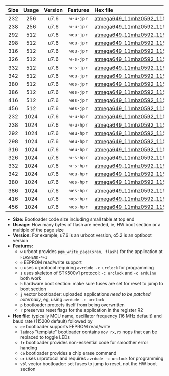 |Size|Usage|Version|Features|Hex file|
|:-:|:-:|:-:|:-:|:--|
|232|256|u7.6|`w-u-jpr`|[atmega649_11mhz0592_115200bps_ur_vbl.hex](https://raw.githubusercontent.com/stefanrueger/urboot/main//atmega649_11mhz0592_115200bps_ur_vbl.hex)|
|238|256|u7.6|`w-u-jpr`|[atmega649_11mhz0592_115200bps_lednop_ur_vbl.hex](https://raw.githubusercontent.com/stefanrueger/urboot/main//atmega649_11mhz0592_115200bps_lednop_ur_vbl.hex)|
|292|512|u7.6|`weu-jpr`|[atmega649_11mhz0592_115200bps_ee_ur_vbl.hex](https://raw.githubusercontent.com/stefanrueger/urboot/main//atmega649_11mhz0592_115200bps_ee_ur_vbl.hex)|
|298|512|u7.6|`weu-jpr`|[atmega649_11mhz0592_115200bps_ee_lednop_ur_vbl.hex](https://raw.githubusercontent.com/stefanrueger/urboot/main//atmega649_11mhz0592_115200bps_ee_lednop_ur_vbl.hex)|
|316|512|u7.6|`weu-jpr`|[atmega649_11mhz0592_115200bps_ee_lednop_fr_ur_vbl.hex](https://raw.githubusercontent.com/stefanrueger/urboot/main//atmega649_11mhz0592_115200bps_ee_lednop_fr_ur_vbl.hex)|
|326|512|u7.6|`w-s-jpr`|[atmega649_11mhz0592_115200bps_vbl.hex](https://raw.githubusercontent.com/stefanrueger/urboot/main//atmega649_11mhz0592_115200bps_vbl.hex)|
|332|512|u7.6|`w-s-jpr`|[atmega649_11mhz0592_115200bps_lednop_vbl.hex](https://raw.githubusercontent.com/stefanrueger/urboot/main//atmega649_11mhz0592_115200bps_lednop_vbl.hex)|
|342|512|u7.6|`weu-jpr`|[atmega649_11mhz0592_115200bps_ee_lednop_fr_ce_ur_vbl.hex](https://raw.githubusercontent.com/stefanrueger/urboot/main//atmega649_11mhz0592_115200bps_ee_lednop_fr_ce_ur_vbl.hex)|
|380|512|u7.6|`wes-jpr`|[atmega649_11mhz0592_115200bps_ee_vbl.hex](https://raw.githubusercontent.com/stefanrueger/urboot/main//atmega649_11mhz0592_115200bps_ee_vbl.hex)|
|386|512|u7.6|`wes-jpr`|[atmega649_11mhz0592_115200bps_ee_lednop_vbl.hex](https://raw.githubusercontent.com/stefanrueger/urboot/main//atmega649_11mhz0592_115200bps_ee_lednop_vbl.hex)|
|416|512|u7.6|`wes-jpr`|[atmega649_11mhz0592_115200bps_ee_lednop_fr_vbl.hex](https://raw.githubusercontent.com/stefanrueger/urboot/main//atmega649_11mhz0592_115200bps_ee_lednop_fr_vbl.hex)|
|456|512|u7.6|`wes-jpr`|[atmega649_11mhz0592_115200bps_ee_lednop_fr_ce_vbl.hex](https://raw.githubusercontent.com/stefanrueger/urboot/main//atmega649_11mhz0592_115200bps_ee_lednop_fr_ce_vbl.hex)|
|232|1024|u7.6|`w-u-hpr`|[atmega649_11mhz0592_115200bps_ur.hex](https://raw.githubusercontent.com/stefanrueger/urboot/main//atmega649_11mhz0592_115200bps_ur.hex)|
|238|1024|u7.6|`w-u-hpr`|[atmega649_11mhz0592_115200bps_lednop_ur.hex](https://raw.githubusercontent.com/stefanrueger/urboot/main//atmega649_11mhz0592_115200bps_lednop_ur.hex)|
|292|1024|u7.6|`weu-hpr`|[atmega649_11mhz0592_115200bps_ee_ur.hex](https://raw.githubusercontent.com/stefanrueger/urboot/main//atmega649_11mhz0592_115200bps_ee_ur.hex)|
|298|1024|u7.6|`weu-hpr`|[atmega649_11mhz0592_115200bps_ee_lednop_ur.hex](https://raw.githubusercontent.com/stefanrueger/urboot/main//atmega649_11mhz0592_115200bps_ee_lednop_ur.hex)|
|316|1024|u7.6|`weu-hpr`|[atmega649_11mhz0592_115200bps_ee_lednop_fr_ur.hex](https://raw.githubusercontent.com/stefanrueger/urboot/main//atmega649_11mhz0592_115200bps_ee_lednop_fr_ur.hex)|
|326|1024|u7.6|`w-s-hpr`|[atmega649_11mhz0592_115200bps.hex](https://raw.githubusercontent.com/stefanrueger/urboot/main//atmega649_11mhz0592_115200bps.hex)|
|332|1024|u7.6|`w-s-hpr`|[atmega649_11mhz0592_115200bps_lednop.hex](https://raw.githubusercontent.com/stefanrueger/urboot/main//atmega649_11mhz0592_115200bps_lednop.hex)|
|342|1024|u7.6|`weu-hpr`|[atmega649_11mhz0592_115200bps_ee_lednop_fr_ce_ur.hex](https://raw.githubusercontent.com/stefanrueger/urboot/main//atmega649_11mhz0592_115200bps_ee_lednop_fr_ce_ur.hex)|
|380|1024|u7.6|`wes-hpr`|[atmega649_11mhz0592_115200bps_ee.hex](https://raw.githubusercontent.com/stefanrueger/urboot/main//atmega649_11mhz0592_115200bps_ee.hex)|
|386|1024|u7.6|`wes-hpr`|[atmega649_11mhz0592_115200bps_ee_lednop.hex](https://raw.githubusercontent.com/stefanrueger/urboot/main//atmega649_11mhz0592_115200bps_ee_lednop.hex)|
|416|1024|u7.6|`wes-hpr`|[atmega649_11mhz0592_115200bps_ee_lednop_fr.hex](https://raw.githubusercontent.com/stefanrueger/urboot/main//atmega649_11mhz0592_115200bps_ee_lednop_fr.hex)|
|456|1024|u7.6|`wes-hpr`|[atmega649_11mhz0592_115200bps_ee_lednop_fr_ce.hex](https://raw.githubusercontent.com/stefanrueger/urboot/main//atmega649_11mhz0592_115200bps_ee_lednop_fr_ce.hex)|

- **Size:** Bootloader code size including small table at top end
- **Useage:** How many bytes of flash are needed, ie, HW boot section or a multiple of the page size
- **Version:** For example, u7.6 is an urboot version, o5.2 is an optiboot version
- **Features:**
  + `w` urboot provides `pgm_write_page(sram, flash)` for the application at `FLASHEND-4+1`
  + `e` EEPROM read/write support
  + `u` uses urprotocol requiring `avrdude -c urclock` for programming
  + `s` uses skeleton of STK500v1 protocol; `-c urclock` and `-c arduino` both work
  + `h` hardware boot section: make sure fuses are set for reset to jump to boot section
  + `j` vector bootloader: uploaded applications *need to be patched externally*, eg, using `avrdude -c urclock`
  + `p` bootloader protects itself from being overwritten
  + `r` preserves reset flags for the application in the register R2
- **Hex file:** typically MCU name, oscillator frequency (16 MHz default) and baud rate (115200 default) followed by
  + `ee` bootloader supports EEPROM read/write
  + `lednop` "template" bootloader contains `mov rx,rx` nops that can be replaced to toggle LEDs
  + `fr` bootloader provides non-essential code for smoother error handing
  + `ce` bootloader provides a chip erase command
  + `ur` uses urprotocol and requires `avrdude -c urclock` for programming
  + `vbl` vector bootloader: set fuses to jump to reset, not the HW boot section
